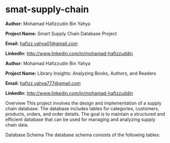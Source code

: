 # smat-supply-chain

**Author:** Mohamad Hafizzudin Bin Yahya

**Project Name:** Smart Supply Chain Database Project

**Email:** hafizz.yahya01@gmail.com

**LinkedIn:** http://www.linkedin.com/in/mohamad-hafizzuddin

**Author:** Mohamad Hafizzudin Bin Yahya

**Project Name:** Library Insights: Analyzing Books, Authors, and Readers

**Email:** hafizz.yahya777@gmail.com

**LinkedIn:** http://www.linkedin.com/in/mohamad-hafizzuddin

Overview
This project involves the design and implementation of a supply chain database. The database includes tables for categories, customers, products, orders, and order details. The goal is to maintain a structured and efficient database that can be used for managing and analyzing supply chain data.

Database Schema
The database schema consists of the following tables:


